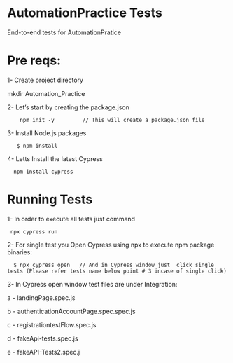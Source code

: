
AutomationPractice Tests
==========================

End-to-end tests for AutomationPratice

Pre reqs:
============================================
1- Create project directory
 
 mkdir Automation_Practice

2- Let’s start by creating the package.json
        
        npm init -y         // This will create a package.json file

3- Install Node.js packages
       
       $ npm install

4- Letts Install the latest Cypress
      
      npm install cypress
 

Running Tests
======================================
1- In order to execute all tests just  command  

     npx cypress run    

2- For single test you Open Cypress using npx to execute npm package binaries:
      
      $ npx cypress open   // And in Cypress window just  click single tests (Please refer tests name below point # 3 incase of single click)
      

3- In Cypress open window test files are under Integration:

a - landingPage.spec.js

b - authenticationAccountPage.spec.spec.js

c - registrationtestFlow.spec.js

d - fakeApi-tests.spec.js

e - fakeAPI-Tests2.spec.j
